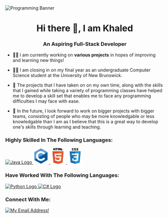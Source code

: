 <img align="center" src="https://media1.tenor.com/m/GfSX-u7VGM4AAAAC/coding.gif" alt="Programming Banner" width="800"/>

<h1 align="center">Hi there 👋, I am Khaled</h1>
<h3 align="center">An Aspiring Full-Stack Developer</h3>

<p align="center"
	<img src="https://i.pinimg.com/originals/29/1c/55/291c5593304891ff1607d696f9f3b7a6.gif" alt="Programming Meme" />
</p>

- 👨‍💻 I am currently working on **various projects** in hopes of improving and learning new things!

- 👨‍🔬 I am closing in on my final year as an undergraduate Computer Science student at the University of New Brunswick.

- 📖  The projects that I have taken on on my own time, along with the skills that I gained while taking a variety of programming classes have helped me to develop a skill set that enables me to face any programming difficulties I may face with ease.

- 🔮 In the future, I look forward to work on bigger projects with bigger teams, consisting of people who may be more knowledgable or less knowledgable than I am as I believe that this is a great way to develop one's skills through learning and teaching.

<h3 align="left">Highly Skilled In The Following Languages:</h3>
<p align="left">
	<a href="https://www.java.com/en/download/help/whatis_java.html" target="_blank">
		<img src="https://upload.wikimedia.org/wikipedia/en/thumb/3/30/Java_programming_language_logo.svg/300px-Java_programming_language_logo.svg.png" alt="Java Logo" height="50" width="50" />
	</a>
	<a href="https://en.wikipedia.org/wiki/C_(programming_language)" target="_blank">
    	<img src="https://raw.githubusercontent.com/devicons/devicon/master/icons/c/c-original.svg" alt="Here is a link to the C programming language description page!" height="50" width="50" />
	</a>
	<a href="https://www.investopedia.com/terms/h/html.asp#:~:text=HyperText%20Markup%20Language%20(HTML)%20is%20the%20basic%20scripting%20language%20used,page%20referenced%20by%20that%20link." target="_blank">
		<img src="https://raw.githubusercontent.com/github/explore/80688e429a7d4ef2fca1e82350fe8e3517d3494d/topics/html/html.png" alt="HTML Logo" height="50" width="50" />
	</a>
	<a href="https://developer.mozilla.org/en-US/docs/Learn/CSS/First_steps/What_is_CSS#" target="_blank">
		<img src="https://raw.githubusercontent.com/github/explore/80688e429a7d4ef2fca1e82350fe8e3517d3494d/topics/css/css.png" alt="CSS Logo" height="50" width="50" />
	</a>
</p>

<h3 align="left">Have Worked With The Following Languages:</h3>
<p align="left">
	<a href="https://www.coursera.org/articles/what-is-python-used-for-a-beginners-guide-to-using-python?utm_medium=sem&utm_source=gg&utm_campaign=B2C_EMEA__coursera_FTCOF_career-academy_pmax-multiple-audiences-country-multi-set2&campaignid=20882109092&adgroupid=&device=c&keyword=&matchtype=&network=x&devicemodel=&adposition=&creativeid=&hide_mobile_promo&gad_source=1&gclid=EAIaIQobChMI05zN0PmehgMVVppoCR00aw1XEAAYASAAEgKSVfD_BwE" target="_blank">
		<img src="https://repository-images.githubusercontent.com/478747989/abef56a4-781d-4188-9257-2cdcd4189d39" alt="Python Logo" height="50" width="50" />
	</a>
	<a href="https://www.w3schools.com/cs/index.php#:~:text=C%23%20(C%2DSharp)%20is,apps%2C%20games%20and%20much%20more." target="_blank">
		<img src="[https://camo.githubusercontent.com/cf8ce03b1f86674dc94383197d84300f128723ed5aeb13a2ff67fa710b219dbc/68747470733a2f2f646576656c6f7065722e6665646f726170726f6a6563742e6f72672f7374617469632f6c6f676f2f6373686172702e706e67](https://assets-global.website-files.com/6047a9e35e5dc54ac86ddd90/63065002cd563e1cd1cead28_eaadfe64.png)](https://www.bing.com/images/search?view=detailV2&ccid=2G7de22o&id=D0D8DAFF83E4ACF8F6FB70D828A30E3660AC9701&thid=OIP.2G7de22oxQ7D79wGZQYaXQHaHa&mediaurl=https%3a%2f%2fassets-global.website-files.com%2f6047a9e35e5dc54ac86ddd90%2f63065002cd563e1cd1cead28_eaadfe64.png&cdnurl=https%3a%2f%2fth.bing.com%2fth%2fid%2fR.d86edd7b6da8c50ec3efdc0665061a5d%3frik%3dAZesYDYOoyjYcA%26pid%3dImgRaw%26r%3d0&exph=1600&expw=1600&q=C%23+logo+png&simid=608039573300928582&FORM=IRPRST&ck=550C53D69C0D9A74021DBD83EB265E08&selectedIndex=0&itb=1&idpp=overlayview&ajaxhist=0&ajaxserp=0)" alt="C# Logo" height="50" width="50" />
	</a>
</p>

<h3 align="left">Connect With Me:</h3>
<p align="left">
	<a href="mailto:k9developments@outlook.com">
		<img src="https://raw.githubusercontent.com/sempostma/office365-icons/master/png/256/outlook.png" alt="My Email Address!" height="50" width="50" />
	</a>
	
</p>
